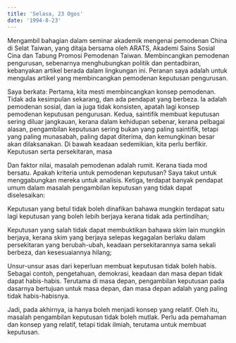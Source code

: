 ```yaml
---
title: 'Selasa, 23 Ogos'
date: '1994-8-23'
---
```


Mengambil bahagian dalam seminar akademik mengenai pemodenan China di Selat Taiwan, yang ditaja bersama oleh ARATS, Akademi Sains Sosial Cina dan Tabung Promosi Pemodenan Taiwan. Membincangkan pemodenan pengurusan, sebenarnya menghubungkan politik dan pentadbiran, kebanyakan artikel berada dalam lingkungan ini. Peranan saya adalah untuk mengulas artikel yang membincangkan pemodenan keputusan pengurusan.

Saya berkata: Pertama, kita mesti membincangkan konsep pemodenan. Tidak ada kesimpulan sekarang, dan ada pendapat yang berbeza. Ia adalah pemodenan sosial, dan ia juga tidak konsisten, apatah lagi konsep pemodenan keputusan pengurusan. Kedua, saintifik membuat keputusan sering diluar jangkauan, kerana dalam kehidupan sebenar, kerana pelbagai alasan, pengambilan keputusan sering bukan yang paling saintifik, tetapi yang paling munasabah, paling dapat diterima, dan kemungkinan besar akan dilaksanakan. Di bawah keadaan sedemikian, kita perlu berfikir. Keputusan serta persekitaran, masa

Dan faktor nilai, masalah pemodenan adalah rumit. Kerana tiada mod bersatu. Apakah kriteria untuk pemodenan keputusan? Saya takut untuk menggabungkan mereka untuk analisis. Ketiga, terdapat banyak pendapat umum dalam masalah pengambilan keputusan yang tidak dapat diselesaikan:

Keputusan yang betul tidak boleh dinafikan bahawa mungkin terdapat satu lagi keputusan yang boleh lebih berjaya kerana tidak ada pertindihan;

Keputusan yang salah tidak dapat membuktikan bahawa skim lain mungkin berjaya, kerana skim yang berjaya selepas kegagalan berlaku dalam persekitaran yang berubah-ubah, keadaan persekitarannya sama sekali berbeza, dan kesesuaiannya hilang;

Unsur-unsur asas dari keperluan membuat keputusan tidak boleh habis. Sebagai contoh, pengetahuan, demokrasi, keadaan dan masa depan tidak dapat habis-habis. Terutama di masa depan, pengambilan keputusan pada dasarnya bertujuan untuk masa depan, dan masa depan adalah yang paling tidak habis-habisnya.

Jadi, pada akhirnya, ia hanya boleh menjadi konsep yang relatif. Oleh itu, masalah pengambilan keputusan tidak boleh mutlak. Perlu ada pemahaman dan konsep yang relatif, tetapi tidak ilmiah, terutama untuk membuat keputusan.

